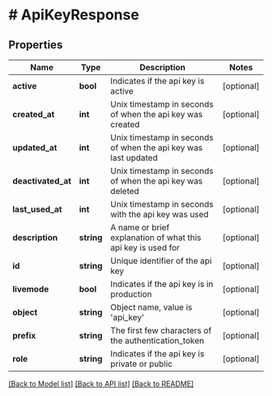 # # ApiKeyResponse

## Properties

Name | Type | Description | Notes
------------ | ------------- | ------------- | -------------
**active** | **bool** | Indicates if the api key is active | [optional]
**created_at** | **int** | Unix timestamp in seconds of when the api key was created | [optional]
**updated_at** | **int** | Unix timestamp in seconds of when the api key was last updated | [optional]
**deactivated_at** | **int** | Unix timestamp in seconds of when the api key was deleted | [optional]
**last_used_at** | **int** | Unix timestamp in seconds with the api key was used | [optional]
**description** | **string** | A name or brief explanation of what this api key is used for | [optional]
**id** | **string** | Unique identifier of the api key | [optional]
**livemode** | **bool** | Indicates if the api key is in production | [optional]
**object** | **string** | Object name, value is &#39;api_key&#39; | [optional]
**prefix** | **string** | The first few characters of the authentication_token | [optional]
**role** | **string** | Indicates if the api key is private or public | [optional]

[[Back to Model list]](../../README.md#models) [[Back to API list]](../../README.md#endpoints) [[Back to README]](../../README.md)
